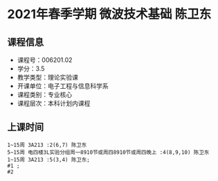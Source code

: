 # 2021年春季学期 微波技术基础 陈卫东






## 课程信息

- 课程号：006201.02
- 学分：3.5
- 教学类型：理论实验课
- 开课单位：电子工程与信息科学系
- 课程类别：专业核心
- 课程层次：本科计划内课程

## 上课时间

```
1~15周 3A213 :2(6,7) 陈卫东
5~15周 电四楼3L实验分组周一8910节或周四8910节或周四晚上 :4(8,9,10) 陈卫东
1~15周 3A213 :5(3,4) 陈卫东; 
#1 ; 
#2 
```

